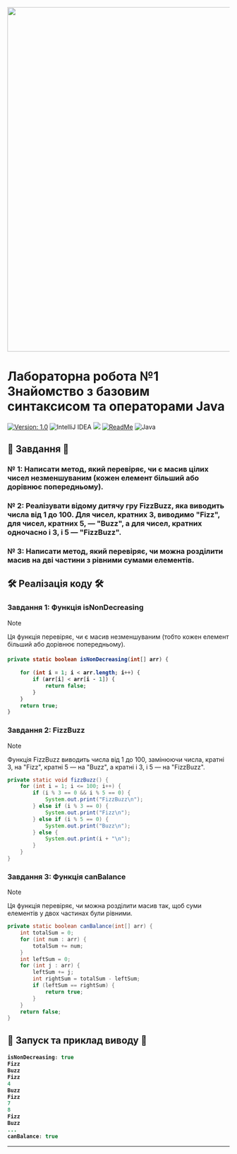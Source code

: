 <p align="center">
    <img width="1850" height="780" alt="carbon (4)" src="https://github.com/user-attachments/assets/267f3756-b859-41c4-b2cc-e95d4e168730" />
</p>

# Лабораторна робота №1 Знайомство з базовим синтаксисом та операторами Java
 
[![Version: 1.0](https://img.shields.io/badge/Version-1.0-blue.svg)](https://github.com/Soluvent/1_FizzBuzz/edit/master/README.md)
![IntelliJ IDEA](https://img.shields.io/badge/IntelliJIDEA-000000.svg?logo=intellij-idea&logoColor=white)
[![](https://img.shields.io/badge/-@Soluvent-%23181717?style=round-square&logo=github)](https://github.com/Soluvent)
[![ReadMe](https://img.shields.io/badge/ReadMe-018EF5?logo=readme&logoColor=fff)](https://docs.google.com/document/d/1NIo0uQZx1ap_xJ_yjLPC1o3eIsxOCFn3/edit?usp=drive_link&ouid=110536394177911584125&rtpof=true&sd=true) 
![Java](https://camo.githubusercontent.com/8bb8fdb82f837f0739cf8c67a204225a096be9f7689646c39ef9d215598db51d/68747470733a2f2f696d672e736869656c64732e696f2f62616467652f2d4a6176612d3342343235323f7374796c653d666c6174266c6f676f3d6f70656e6a646b266c6f676f436f6c6f723d443038373730)


## 📝 Завдання 📝

### № 1: Написати метод, який перевіряє, чи є масив цілих чисел незменшуваним (кожен елемент більший або дорівнює попередньому).

### № 2: Реалізувати відому дитячу гру FizzBuzz, яка виводить числа від 1 до 100. Для чисел, кратних 3, виводимо "Fizz", для чисел, кратних 5, — "Buzz", а для чисел, кратних одночасно і 3, і 5 — "FizzBuzz".

### № 3: Написати метод, який перевіряє, чи можна розділити масив на дві частини з рівними сумами елементів.

## 🛠 Реалізація коду 🛠

### **Завдання 1: Функція isNonDecreasing**
> [!NOTE]
> Ця функція перевіряє, чи є масив незменшуваним (тобто кожен елемент більший або дорівнює попередньому).

<h4 align="wide">

```java
private static boolean isNonDecreasing(int[] arr) { 
    
    for (int i = 1; i < arr.length; i++) {
        if (arr[i] < arr[i - 1]) {
            return false;
        }
    }
    return true;
}
```
### **Завдання 2: FizzBuzz**
> [!NOTE]
> Функція FizzBuzz виводить числа від 1 до 100, замінюючи числа, кратні 3, на "Fizz", кратні 5 — на "Buzz", а кратні і 3, і 5 — на "FizzBuzz".

```java
private static void fizzBuzz() {
    for (int i = 1; i <= 100; i++) {
        if (i % 3 == 0 && i % 5 == 0) {
            System.out.print("FizzBuzz\n");
        } else if (i % 3 == 0) {
            System.out.print("Fizz\n");
        } else if (i % 5 == 0) {
            System.out.print("Buzz\n");
        } else {
            System.out.print(i + "\n");
        }
    }
}
```

### **Завдання 3: Функція canBalance**
> [!NOTE]
> Ця функція перевіряє, чи можна розділити масив так, щоб суми елементів у двох частинах були рівними.

```java
private static boolean canBalance(int[] arr) {
    int totalSum = 0;
    for (int num : arr) {
        totalSum += num;
    }
    int leftSum = 0;
    for (int j : arr) {
        leftSum += j;
        int rightSum = totalSum - leftSum;
        if (leftSum == rightSum) {
            return true;
        }
    }
    return false;
}
```

## 🚀 Запуск та приклад виводу 🚀

<h4 align="wide">

```java
isNonDecreasing: true
Fizz
Buzz
Fizz
4
Buzz
Fizz
7
8
Fizz
Buzz
...
canBalance: true
```
---

